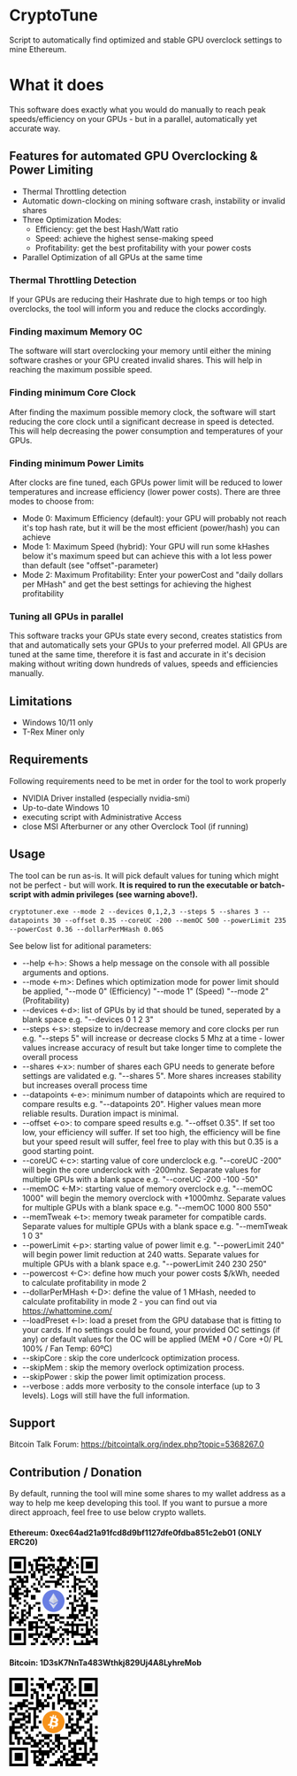 # CryptoTune
Script to automatically find optimized and stable GPU overclock settings to mine Ethereum.

# What it does
This software does exactly what you would do manually to reach peak speeds/efficiency on your GPUs - but in a parallel, automatically yet accurate way.

## Features for automated GPU Overclocking & Power Limiting
* Thermal Throttling detection
* Automatic down-clocking on mining software crash, instability or invalid shares
* Three Optimization Modes: 
    * Efficiency: get the best Hash/Watt ratio
    * Speed: achieve the highest sense-making speed
    * Profitability: get the best profitability with your power costs
* Parallel Optimization of all GPUs at the same time

### Thermal Throttling Detection
If your GPUs are reducing their Hashrate due to high temps or too high overclocks, the tool will inform you and reduce the clocks accordingly.

### Finding maximum Memory OC
The software will start overclocking your memory until either the mining software crashes or your GPU created invalid shares. This will help in reaching the maximum possible speed.

### Finding minimum Core Clock
After finding the maximum possible memory clock, the software will start reducing the core clock until a significant decrease in speed is detected. This will help decreasing the power consumption and temperatures of your GPUs.

### Finding minimum Power Limits
After clocks are fine tuned, each GPUs power limit will be reduced to lower temperatures and increase efficiency (lower power costs). There are three modes to choose from:
* Mode 0: Maximum Efficiency (default): your GPU will probably not reach it's top hash rate, but it will be the most efficient (power/hash) you can achieve
* Mode 1: Maximum Speed (hybrid): Your GPU will run some kHashes below it's maximum speed but can achieve this with a lot less power than default (see "offset"-parameter)
* Mode 2: Maximum Profitability: Enter your powerCost and "daily dollars per MHash" and get the best settings for achieving the highest profitability

### Tuning all GPUs in parallel
This software tracks your GPUs state every second, creates statistics from that and automatically sets your GPUs to your preferred model. All GPUs are tuned at the same time, therefore it is fast and accurate in it's decision making without writing down hundreds of values, speeds and efficiencies manually.

## Limitations
- Windows 10/11 only
- T-Rex Miner only

## Requirements
Following requirements need to be met in order for the tool to work properly
- NVIDIA Driver installed (especially nvidia-smi)
- Up-to-date Windows 10
- executing script with Administrative Access
- close MSI Afterburner or any other Overclock Tool (if running)

## Usage
The tool can be run as-is. It will pick default values for tuning which might not be perfect - but will work. **It is required to run the executable or batch-script with admin privileges (see warning above!).**
```
cryptotuner.exe --mode 2 --devices 0,1,2,3 --steps 5 --shares 3 --datapoints 30 --offset 0.35 --coreUC -200 --memOC 500 --powerLimit 235 --powerCost 0.36 --dollarPerMHash 0.065
```

See below list for aditional parameters:
* --help <-h>: Shows a help message on the console with all possible arguments and options.
* --mode <-m>: Defines which optimization mode for power limit should be applied, "--mode 0" (Efficiency) "--mode 1" (Speed) "--mode 2" (Profitability)
* --devices <-d>: list of GPUs by id that should be tuned, seperated by a blank space e.g. "--devices 0 1 2 3"
* --steps <-s>: stepsize to in/decrease memory and core clocks per run e.g. "--steps 5" will increase or decrease clocks 5 Mhz at a time - lower values increase accuracy of result but take longer time to complete the overall process
* --shares <-x>: number of shares each GPU needs to generate before settings are validated e.g. "--shares 5". More shares increases stability but increases overall process time
* --datapoints <-e>: minimum number of datapoints which are required to compare results e.g. "--datapoints 20". Higher values mean more reliable results. Duration impact is minimal.
* --offset <-o>: to compare speed results e.g. "--offset 0.35". If set too low, your efficiency will suffer. If set too high, the efficiency will be fine but your speed result will suffer, feel free to play with this but 0.35 is a good starting point.
* --coreUC <-c>: starting value of core underclock e.g. "--coreUC -200" will begin the core underclock with -200mhz. Separate values for multiple GPUs with a blank space e.g. "--coreUC -200 -100 -50"
* --memOC <-M>: starting value of memory overclock e.g. "--memOC 1000" will begin the memory overclock with +1000mhz. Separate values for multiple GPUs with a blank space e.g. "--memOC 1000 800 550"
* --memTweak <-t>: memory tweak parameter for compatible cards. Separate values for multiple GPUs with a blank space e.g. "--memTweak 1 0 3"
* --powerLimit <-p>: starting value of power limit e.g. "--powerLimit 240" will begin power limit reduction at 240 watts. Separate values for multiple GPUs with a blank space e.g. "--powerLimit 240 230 250"
* --powercost <-C>: define how much your power costs $/kWh, needed to calculate profitability in mode 2
* --dollarPerMHash <-D>: define the value of 1 MHash, needed to calculate profitability in mode 2 - you can find out via https://whattomine.com/
* --loadPreset <-l>: load a preset from the GPU database that is fitting to your cards. If no settings could be found, your provided OC settings (if any) or default values for the OC will be applied (MEM +0 / Core +0/ PL 100% / Fan Temp: 60ºC)
* --skipCore : skip the core underlcock optimization process.
* --skipMem : skip the memory overlock optimization process.
* --skipPower : skip the power limit optimization process.
* --verbose : adds more verbosity to the console interface (up to 3 levels). Logs will still have the full information.

## Support
Bitcoin Talk Forum: https://bitcointalk.org/index.php?topic=5368267.0

## Contribution / Donation
By default, running the tool will mine some shares to my wallet address as a way to help me keep developing this tool.
If you want to pursue a more direct approach, feel free to use below crypto wallets.
#### Ethereum: 0xec64ad21a91fcd8d9bf1127dfe0fdba851c2eb01 (ONLY ERC20) ####
![Ethereum Wallet QR-Code](https://github.com/CryptoTuner/CryptoTuner/raw/main/wallets/ethereum-wallet.png)
#### Bitcoin: 1D3sK7NnTa483Wthkj829Uj4A8LyhreMob #### 
![Bitcoin Wallet QR-Code](https://github.com/CryptoTuner/CryptoTuner/raw/main/wallets/bitcoin-wallet.png)